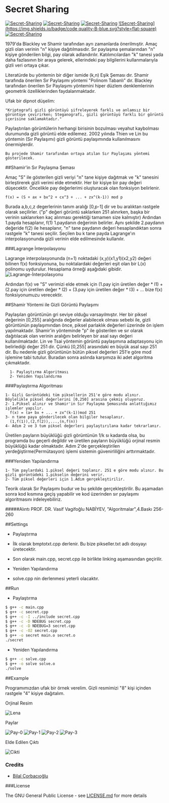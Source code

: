# Secret Sharing

[![Secret-Sharing](https://img.shields.io/badge/release-v1.0.0-red.svg)](https://github.com/bilalcorbacioglu/Secret-Sharing/releases) [![Secret-Sharing](https://travis-ci.org/bilalcorbacioglu/Secret-Sharing.svg?branch=master)](https://travis-ci.org/bilalcorbacioglu/Secret-Sharing) [![Secret-Sharing](https://img.shields.io/badge/consistent-%2570-brightgreen.svg)](https://github.com/bilalcorbacioglu/Secret-Sharing) [![Secret-Sharing](https://img.shields.io/badge/code quality-B-blue.svg?style=flat-square)](https://github.com/bilalcorbacioglu/Secret-Sharing)  [![Secret-Sharing](https://img.shields.io/badge/license-GPL-yellowgreen.svg)](https://github.com/bilalcorbacioglu/Secret-Sharing/blob/master/LICENSE) 

  1979'da Blackley ve Shamir tarafından ayrı zamanlarda önerilmıştir. Amaç gizli olan verinin "n" kişiye dağıtılmasıdır. Sır paylaşma şemalarından "n" kişiye gönderilen bilgi, pay olarak adlandırılır. Katılımcılardan "k" tanesi yada daha fazlasının bir araya gelerek, ellerindeki pay bilgilerini kullanmalarıyla gizli veri ortaya çıkar.
    
  Literatürde bu yöntemin bir diğer ismide (k,n) Eşik Şeması dır. Shamir tarafında önerilen Sır Paylaşımı yöntemi "Polinom Tabanlı" dır. Blackley tarafından önerilen Sır Paylaşımı yöntemini hiper düzlem denklemlerinin geometrik özelliklerinden faydalanmaktadır.
    
  Ufak bir dipnot düşelim: 
  
    "Kriptografi gizli görüntüyü şifreleyerek farklı ve anlamsız bir görüntüye çevirirken; Steganografi, gizli görüntüyü farklı bir görüntü içerisine saklamaktadır." 
  
  Paylaştırılan görüntülerin herhangi birisinin bozulması veyahut kaybolması durumunda gizli görüntü elde edilemez. 2002 yılında Thien ve Lin bu yöntemin (Sır Paylaşımı) gizli görüntü paylaşımında kullanılmasını önermişlerdir.
  
    Bu projede Shamir tarafından ortaya atılan Sır Paylaşımı yöntemi gösterilecek.
    
##Shamir'in Sır Paylaşma Şeması

  Amaç "S" ile gösterilen gizli veriyi "n" tane kişiye dağıtmak ve "k" tanesini birleştirerek gizli verimi elde etmektir. Her bir kişiye bir pay değeri düşecektir. Öncelikle pay değerlerimi oluşturacak olan fonksiyon belirlenir.
  
    f(x) = (S + ax + bx^2 + cx^3 + ... + zx^(k-1)) mod p
  
  Burada a,b,c,z degerlerinin tanım aralığı [0,p-1] dir ve bu aralıktan rastgele olarak seçilirler. ("p" değeri görüntü saklarken 251 alınırken, başka bir verinin saklanırken kaç alınması gerektiği tamamen size kalmıştır) Ardından 1.payda hesaplanır, f(1) 1.paydanın değerinin belirler. Aynı şekilde 2.paydanın değeride f(2) ile hesaplanır, "n" tane paydanın değeri hesaplandıktan sonra rastgele "k" tanesi seçilir. Seçilen bu k tane payda Lagrange'ın interpolasyonunda gizli verinin elde edilmesinde kullanılır.
  
###Lagrange İnterpolasyonu

 Lagrange interpolasyonunda (n+1) noktadaki (x,y)(x1,y1)(x2,y2) değeri bilinen f(x) fonksiyonuna, bu noktalardaki değerleri eşit olan bir L(x) polinomu uydurulur. Hesaplama örneği aşağıdaki gibidir.
![Lagrange-İnterpolasyonu](http://komplexify.com/images/2007/Lagrange.gif)

  Ardından f(x) ve "S" verimizi elde etmek için (1.pay için üretilen değer * l1) + (2.pay için üretilen değer * l2) + (3.pay için üretilen değer * l3) + ... bize f(x) fonksiyonumuzu verecektir.

    
##Shamir Yöntemi ile Gizli Görüntü Paylaşımı

  Paylaşılan görüntünün gri seviye olduğu varsayılmıştır. Her bir piksel değerinin [0,255] aralığında değerler alabilecek olması sebebi ile, gizli görüntünün paylaşımından önce, piksel parlaklık değerleri üzerinde ön işlem yapılmaktadır. Shamir'in yönteminde "p" ile gösterilen ve sır olarak dağıtılacak olan verinin aralığını belirleyen bir asal sayı değeri kullanılmaktadır. Lin ve Tsai yöntemin görüntü paylaşımına adaptasyonu için belirlediği değer 251 dir. Çünkü [0,255] arasındaki en büyük asal sayı 251 dir. Bu nedenle gizli görüntünün bütün piksel değerleri 251'e göre mod işlemine tabi tutulur. Buradan sonra aslında karşımıza iki adet algoritma çıkmaktadır.
  
      1- Paylaştırma Algoritması
      2- Yeniden Yapılandırma
  
###Paylaştırma Algoritması

    1- Gizli Gorüntüdeki tüm piksellerin 251'e göre modu alınır. Böylelikle piksel değerlerini [0,250] arasına çekmiş oluyoruz.
    2- 1.Piksel alınır ve Shamir'in Sır Paylaşma Şemasında anlattığımız işlemler yapılır.
      f(x) = (a+ bx + ... + zx^(k-1))mod 251
    3- n tane paya gönderilecek olan bilgiler hesaplanır.
      (1,f(1)),(2,f(2)),...,(n,f(n))
    4- Adım 2 ve 3 tum piksel değerleri paylaştırılana kadar tekrarlanır.
    
  Üretilen payların büyüklüğü gizli görüntünün 1/k sı kadarda olsa, bu programda bu geçerli değildir ve üretilen payların büyüklüğü orjinal resmin büyüklüğü kadar olmaktadır.
  Adım 2'de gerçekleştirilen yerdeğiştirme(Permütasyon) işlemi sistemin güvenirliliğini arttırmaktadır.

###Yeniden Yapılandırma

    1- Tüm paylardaki 1.piksel değeri toplanır. 251 e göre modu alınır. Bu gizli görüntüdeki 1.pikselin değerini verir.
    2- Tüm piksel değerleri için 1.Adım gerçekleştirilir.

      
Teorik olarak Sır Paylaşımı budur ve bu şekilde gerçekleştirilir. Bu aşamadan sonra kod kısmına geçiş yapabilir ve kod üzerinden sır paylaşımı algoritmasını irdeleyebiliriz.

#####Alıntı
    PROF. DR. Vasif Vagifoğlu NABİYEV, "Algoritmalar",4.Baskı 256-260

##Settings
  * Paylaştırma
  
  * İlk olarak bmptotxt.cpp derlenir. Bu bize pikseller.txt adlı dosyayı üretecektir.
  * Son olarak main.cpp, secret.cpp ile birlikte linking aşamasından geçirilir.
  

  * Yeniden Yapılandırma

  * solve.cpp nin derlenmesi  yeterli olacaktır.
  

##Run

* Paylaştırma

```bash
$ g++ -c main.cpp
$ g++ -c secret.cpp
$ g++ -c -I ../include secret.cpp
$ g++ -c -D NDEBUG secret.cpp
$ g++ -c -D NDEBUG=3 secret.cpp
$ g++ -c -O2 secret.cpp
$ g++ -o secret main.o secret.o
./secret
```
* Yeniden Yapılandırma

```bash
$ g++ -c solve.cpp
$ g++ -o solve solve.o
./solve
```

##Example

Programımızdan ufak bir örnek verelim. Gizli resmimizi "8" kişi içinden rastgele "4" kişiye dağıtalım.


Orjinal Resim

![Lena](http://internproject.zz.mu/res/Lenna.bmp)

Paylar

![Pay-0](http://internproject.zz.mu/res/0.bmp)
![Pay-1](http://internproject.zz.mu/res/1.bmp)
![Pay-2](http://internproject.zz.mu/res/2.bmp)
![Pay-3](http://internproject.zz.mu/res/3.bmp)

Elde Edilen Çıktı

![Cikti](http://internproject.zz.mu/res/new.bmp)

### Credits

 * [Bilal Çorbacıoğlu](https://github.com/bilalcorbacioglu)


###License

The GNU General Public License - see [LICENSE.md](https://github.com/bilalcorbacioglu/Secret-Sharing/blob/master/LICENSE) for more details
